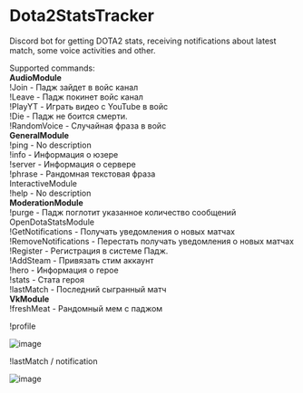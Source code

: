 # Dota2StatsTracker
Discord bot for getting DOTA2 stats, receiving notifications about latest match, some voice activities and other.

Supported commands: <br />
**AudioModule** <br />
!Join - Падж зайдет в войс канал <br />
!Leave - Падж покинет войс канал <br />
!PlayYT - Играть видео с YouTube в войс <br />
!Die - Падж не боится смерти. <br />
!RandomVoice - Случайная фраза в войс <br />
**GeneralModule** <br />
!ping - No description  <br />
!info - Информация о юзере <br />
!server - Информация о сервере <br />
!phrase - Рандомная текстовая фраза <br />
InteractiveModule  <br />
!help - No description <br />
**ModerationModule** <br />
!purge - Падж поглотит указанное количество сообщений <br />
OpenDotaStatsModule <br />
!GetNotifications - Получать уведомления о новых матчах <br />
!RemoveNotifications - Перестать получать уведомления о новых матчах <br />
!Register - Регистрация в системе Падж. <br />
!AddSteam - Привязать стим аккаунт <br />
!hero - Информация о герое <br />
!stats - Стата героя <br />
!lastMatch - Последний сыгранный матч <br />
**VkModule** <br />
!freshMeat - Рандомный мем с паджом <br />

!profile 


![image](https://github.com/VladyaRazumist/Dota2StatsTracker/assets/45969614/d9528803-3fe3-4a6b-ba7e-31423d5ecace)

!lastMatch / notification


![image](https://github.com/VladyaRazumist/Dota2StatsTracker/assets/45969614/4d53d466-06d4-4d66-a627-281f9dbbce59)

